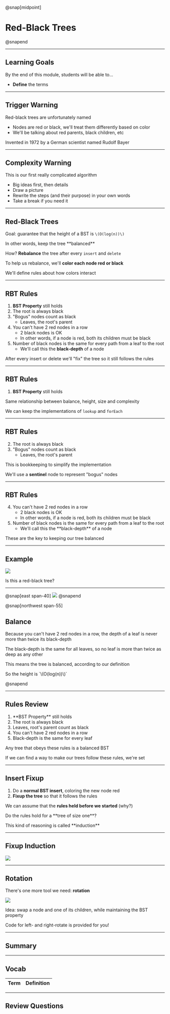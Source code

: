 @snap[midpoint]

# Red-Black Trees

@snapend

---

## Learning Goals

By the end of this module, students will be able to...

- **Define** the terms

---

## Trigger Warning

Red-black trees are unfortunately named

<ul class="small">
<li>Nodes are red or black, we'll treat them differently based on color</li>
<li>We'll be talking about red parents, black children, etc</li>
</ul>

<p class="small fragment">Invented in 1972 by a German scientist named Rudolf Bayer</p>

---

## Complexity Warning

This is our first really complicated algorithm

<ul class="small">
<li>Big ideas first, then details</li>
<li>Draw a picture</li>
<li>Rewrite the steps (and their purpose) in your own words</li>
<li>Take a break if you need it</li>
</ul>

---

## Red-Black Trees

Goal: guarantee that the height of a BST is `\(O(log(n))\)`

<p class="small">In other words, keep the tree **balanced**</p>

How? **Rebalance** the tree after every `insert` and `delete`

To help us rebalance, we'll **color each node red or black**

We'll define rules about how colors interact

---

## RBT Rules

1. **BST Property** still holds
1. The root is always black
1. "Bogus" nodes count as black
    - Leaves, the root's parent
1. You can't have 2 red nodes in a row
    - 2 black nodes is OK
    - In other words, if a node is red, both its children must be black
1. Number of black nodes is the same for every path from a leaf to the root
    - We'll call this the **black-depth** of a node

<p class="small">After every insert or delete we'll "fix" the tree so it still follows the rules</p>

---

## RBT Rules

1. **BST Property** still holds

Same relationship between balance, height, size and complexity

We can keep the implementations of `lookup` and `forEach`

---

## RBT Rules

<ol start="2">
<li>The root is always black</li>
<li>"Bogus" nodes count as black
<ul><li>Leaves, the root's parent</li></ul>
</li>
</ol>

This is bookkeeping to simplify the implementation

We'll use a **sentinel** node to represent "bogus" nodes

---

## RBT Rules

<ol start="4">
<li>You can't have 2 red nodes in a row
<ul>
<li>2 black nodes is OK</li>
<li>In other words, if a node is red, both its children must be black</li>
</ul>
</li>
<li>Number of black nodes is the same for every path from a leaf to the root
<ul><li>We'll call this the **black-depth** of a node</li></ul>
</li>
</ol>

These are the key to keeping our tree balanced

---

## Example

![](binary-trees/images/rbt-black-depth.png)

Is this a red-black tree?

---

@snap[east span-40]
![](binary-trees/images/rbt-black-depth.png)
@snapend

@snap[northwest span-55]
## Balance

<p class="small">Because you can't have 2 red nodes in a row, the depth of a leaf is never more than twice its black-depth</p>

<p class="small fragment">The black-depth is the same for all leaves, so no leaf is more than twice as deep as any other</p>

<p class="small fragment">This means the tree is balanced, according to our definition</p>

<p class="small fragment">So the height is `\(O(log(n))\)`</p>
@snapend

---

## Rules Review

<ol class="small">
<li>**BST Property** still holds</li>
<li>The root is always black</li>
<li>Leaves, root's parent count as black</li>
<li>You can't have 2 red nodes in a row</li>
<li>Black-depth is the same for every leaf</li>
</ol>

Any tree that obeys these rules is a balanced BST

If we can find a way to make our trees follow these rules, we're set

---

## Insert Fixup

1. Do a **normal BST insert**, coloring the new node red
1. **Fixup the tree** so that it follows the rules

We can assume that the **rules held before we started** (why?)

<p class="fragment">Do the rules hold for a **tree of size one**?</p>

<p class="fragment">This kind of reasoning is called **induction**</p>

---

## Fixup Induction

![](binary-trees/images/rbt-induction.png)

---

## Rotation

There's one more tool we need: **rotation**

![](binary-trees/images/tree_rotation.png)

Idea: swap a node and one of its children, while maintaining the BST property

Code for left- and right-rotate is provided for you!

---

## Summary

---

## Vocab

| Term | Definition |
| ---- | ---------- |

---

## Review Questions
